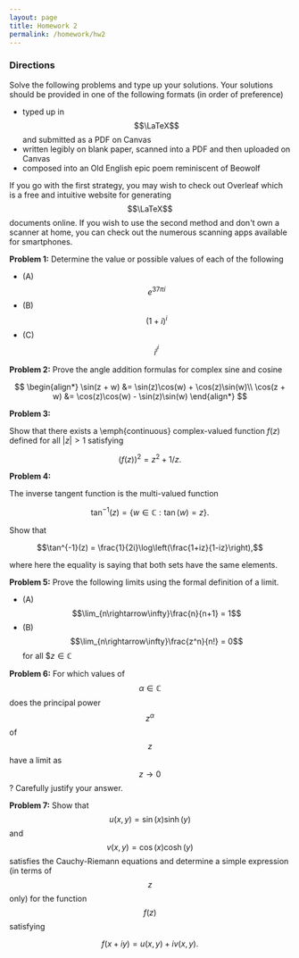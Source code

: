 ```yaml
---
layout: page
title: Homework 2
permalink: /homework/hw2
---
```


### Directions
Solve the following problems and type up your solutions.  Your solutions should be provided in one of the following formats (in order of preference)
* typed up in $$\LaTeX$$ and submitted as a PDF on Canvas
* written legibly on blank paper, scanned into a PDF and then uploaded on Canvas
* composed into an Old English epic poem reminiscent of Beowolf

If you go with the first strategy, you may wish to check out Overleaf which is a free and intuitive website for generating $$\LaTeX$$ documents online.
If you wish to use the second method and don't own a scanner at home, you can check out the numerous scanning apps available for smartphones.

**Problem 1:** Determine the value or possible values of each of the following

* (A) $$e^{37\pi i}$$
* (B) $$(1+i)^i$$
* (C) $$i^{i^i}$$

**Problem 2:** Prove the angle addition formulas for complex sine and cosine

$$
\begin{align*}
\sin(z + w) &= \sin(z)\cos(w) + \cos(z)\sin(w)\\
\cos(z + w) &= \cos(z)\cos(w) - \sin(z)\sin(w)
\end{align*}
$$

**Problem 3:** 

Show that there exists a \emph{continuous} complex-valued function $f(z)$ defined for all $|z|>1$ satisfying

$$(f(z))^2 = z^2 + 1/z.$$

**Problem 4:**  

The inverse tangent function is the multi-valued function

$$\tan^{-1}(z) = \{w\in \mathbb C: \tan(w) = z\}.$$

Show that

$$\tan^{-1}(z) = \frac{1}{2i}\log\left(\frac{1+iz}{1-iz}\right),$$

where here the equality is saying that both sets have the same elements.

**Problem 5:**
Prove the following limits using the formal definition of a limit.

* (A) $$\lim_{n\rightarrow\infty}\frac{n}{n+1} = 1$$
* (B) $$\lim_{n\rightarrow\infty}\frac{z^n}{n!} = 0$$ for all $$z\in\mathbb C$

**Problem 6:**
For which values of $$\alpha\in\mathbb C$$ does the principal power $$z^\alpha$$ of $$z$$ have a limit as $$z\rightarrow 0$$?
Carefully justify your answer.

**Problem 7:**
Show that $$u(x,y) = \sin(x)\sinh(y)$$ and $$v(x,y) = \cos(x)\cosh(y)$$ satisfies the Cauchy-Riemann equations and determine a simple expression (in terms of $$z$$ only) for the function $$f(z)$$ satisfying

$$f(x + iy) = u(x,y) + iv(x,y).$$


